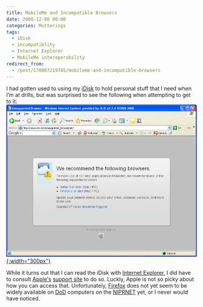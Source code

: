 ```yaml
---
title: MobileMe and Incompatible Browsers
date: 2008-12-08 00:00
categories: Mutterings
tags:
  - iDisk
  - incompatiblity
  - Internet Explorer
  - MobileMe interoperability
redirect_from:
  - /post/170867219785/mobileme-and-incompatible-browsers
---
```

I had gotten used to using my [iDisk](https://www.icloud.com/iclouddrive) to hold personal stuff that I need when I&rsquo;m at drills, but was surprised to see the following when attempting to get to it: [![](/assets/2008-12-08-me-on-ie.png){:width="300px"}](/assets/2008-12-08-me-on-ie.png)

While it turns out that I can read the iDisk with [Internet Explorer](https://www.microsoft.com/ie), I did have to consult [Apple's](https://www.apple.com/) [support site](https://web.archive.org/web/20080809095658/https://www.apple.com//support/mobileme/) to do so. Luckly, Apple is not so picky about how you can access that. Unfortunately, [Firefox](https://www.mozilla.org/firefox) does not yet seem to be widely available on [DoD](https://www.defense.gov) computers on the [NIPRNET](https://en.wikipedia.org/wiki/NIPRNET) yet, or I never would have noticed.
